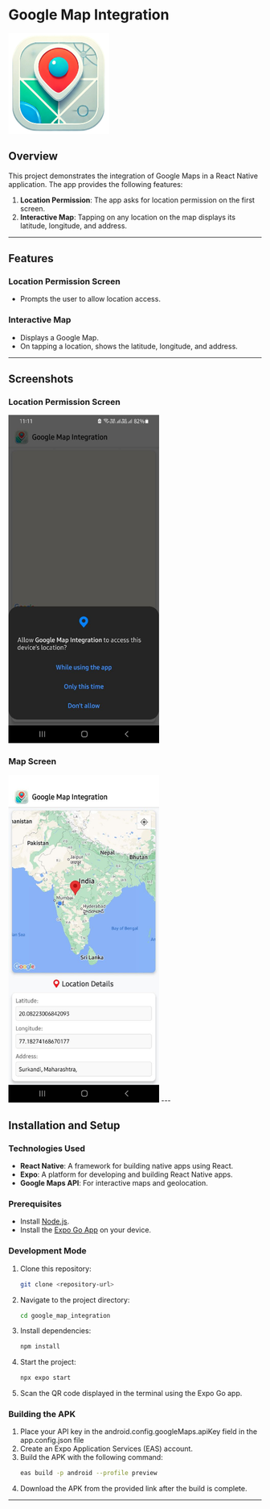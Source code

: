 # Google Map Integration

<img src="./assets/images/map-icon.png" width="200" height="200" />


## Overview
This project demonstrates the integration of Google Maps in a React Native application. The app provides the following features:

1. **Location Permission**: The app asks for location permission on the first screen.
2. **Interactive Map**: Tapping on any location on the map displays its latitude, longitude, and address.

---

## Features

### Location Permission Screen
- Prompts the user to allow location access.

### Interactive Map
- Displays a Google Map.
- On tapping a location, shows the latitude, longitude, and address.

---

## Screenshots

### Location Permission Screen
<img src="./assets/images/location-permission.jpg" width="300" height="auto" />

### Map Screen
<img src="./assets/images/map-screen.jpg" width="300" height="auto" />
---

## Installation and Setup

### Technologies Used
- **React Native**: A framework for building native apps using React.
- **Expo**: A platform for developing and building React Native apps.
- **Google Maps API**: For interactive maps and geolocation.

### Prerequisites
- Install [Node.js](https://nodejs.org/).
- Install the [Expo Go App](https://expo.dev/client) on your device.

### Development Mode
1. Clone this repository:
   ```bash
   git clone <repository-url>
   ```
2. Navigate to the project directory:
   ```bash
   cd google_map_integration
   ```
3. Install dependencies:
   ```bash
   npm install
   ```
4. Start the project:
   ```bash
   npx expo start
   ```
5. Scan the QR code displayed in the terminal using the Expo Go app.

### Building the APK
1. Place your API key in the android.config.googleMaps.apiKey field in the app.config.json file
2. Create an Expo Application Services (EAS) account.
3. Build the APK with the following command:
   ```bash
   eas build -p android --profile preview
   ```
4. Download the APK from the provided link after the build is complete.

---
